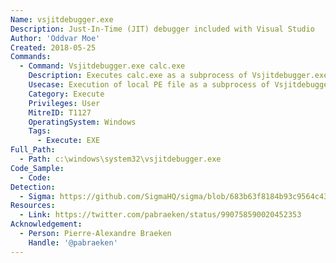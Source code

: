 ```yaml
---
Name: vsjitdebugger.exe
Description: Just-In-Time (JIT) debugger included with Visual Studio
Author: 'Oddvar Moe'
Created: 2018-05-25
Commands:
  - Command: Vsjitdebugger.exe calc.exe
    Description: Executes calc.exe as a subprocess of Vsjitdebugger.exe.
    Usecase: Execution of local PE file as a subprocess of Vsjitdebugger.exe.
    Category: Execute
    Privileges: User
    MitreID: T1127
    OperatingSystem: Windows
    Tags:
      - Execute: EXE
Full_Path:
  - Path: c:\windows\system32\vsjitdebugger.exe
Code_Sample:
  - Code:
Detection:
  - Sigma: https://github.com/SigmaHQ/sigma/blob/683b63f8184b93c9564c4310d10c571cbe367e1e/rules/windows/process_creation/proc_creation_win_susp_use_of_vsjitdebugger_bin.yml
Resources:
  - Link: https://twitter.com/pabraeken/status/990758590020452353
Acknowledgement:
  - Person: Pierre-Alexandre Braeken
    Handle: '@pabraeken'
---
```

